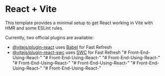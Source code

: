 # React + Vite

This template provides a minimal setup to get React working in Vite with HMR and some ESLint rules.

Currently, two official plugins are available:

- [@vitejs/plugin-react](https://github.com/vitejs/vite-plugin-react/blob/main/packages/plugin-react/README.md) uses [Babel](https://babeljs.io/) for Fast Refresh
- [@vitejs/plugin-react-swc](https://github.com/vitejs/vite-plugin-react-swc) uses [SWC](https://swc.rs/) for Fast Refresh
"# Front-End-Using-React-" 
"# Front-End-Using-React-" 
"# Front-End-Using-React-" 
"# Front-End-Using-React-" 
"# Front-End-Using-React-" 
"# Front-End-Using-React-" 
"# Front-End-Using-React-" 
